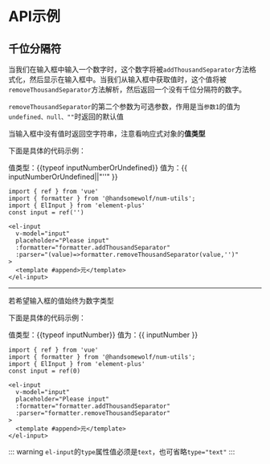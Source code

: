 # API示例


<script setup>
import {ref} from 'vue'
import { useData } from 'vitepress'
import { ElInput } from 'element-plus'
import {numHooks} from '../src/index.ts';

const { site, theme, page, frontmatter } = useData()
const inputNumberOrUndefined=ref()
const inputNumber=ref(0)
const { addThousandSeparator, removeThousandSeparator } =
  numHooks.useThousandSeparator();

</script>

## 千位分隔符


当我们在输入框中输入一个数字时，这个数字将被`addThousandSeparator`方法格式化，然后显示在输入框中。当我们从输入框中获取值时，这个值将被`removeThousandSeparator`方法解析，然后返回一个没有千位分隔符的数字。

`removeThousandSeparator`的第二个参数为可选参数，作用是当`参数1`的值为`undefined、null、""`时返回的默认值

当输入框中没有值时返回空字符串，注意看响应式对象的**值类型**

下面是具体的代码示例：
<el-input v-model="inputNumberOrUndefined" placeholder="请输入金额" :formatter="addThousandSeparator" :parser="removeThousandSeparator" >
</el-input>

值类型：{{typeof inputNumberOrUndefined}}  值为：{{ inputNumberOrUndefined||"''" }}

```js-vue
import { ref } from 'vue'
import { formatter } from '@handsomewolf/num-utils';
import { ElInput } from 'element-plus'
const input = ref('')

<el-input
  v-model="input"
  placeholder="Please input"
  :formatter="formatter.addThousandSeparator"
  :parser="(value)=>formatter.removeThousandSeparator(value,'')"
>
  <template #append>元</template>
</el-input>

```

--- 

若希望输入框的值始终为数字类型

下面是具体的代码示例：

<el-input v-model="inputNumber" placeholder="请输入金额" :formatter="addThousandSeparator" :parser="value => removeThousandSeparator(value,0)" >
</el-input>

值类型：{{typeof inputNumber}}  值为：{{ inputNumber }}

```js-vue
import { ref } from 'vue'
import { formatter } from '@handsomewolf/num-utils';
import { ElInput } from 'element-plus'
const input = ref(0)

<el-input
  v-model="input"
  placeholder="Please input"
  :formatter="formatter.addThousandSeparator"
  :parser="formatter.removeThousandSeparator"
>
  <template #append>元</template>
</el-input>

```

::: warning
`el-input`的`type`属性值必须是`text`，也可省略`type="text"`
:::

